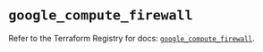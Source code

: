 # `google_compute_firewall`

Refer to the Terraform Registry for docs: [`google_compute_firewall`](https://registry.terraform.io/providers/hashicorp/google/6.14.1/docs/resources/compute_firewall).
